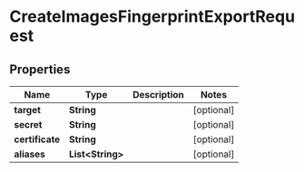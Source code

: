 

# CreateImagesFingerprintExportRequest


## Properties

Name | Type | Description | Notes
------------ | ------------- | ------------- | -------------
**target** | **String** |  |  [optional]
**secret** | **String** |  |  [optional]
**certificate** | **String** |  |  [optional]
**aliases** | **List&lt;String&gt;** |  |  [optional]



